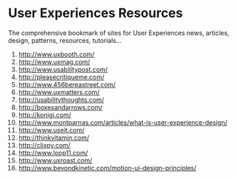 User Experiences Resources
============
The comprehensive bookmark of sites for User Experiences news, articles, design, patterns, resources, tutorials...

1. http://www.uxbooth.com/
1. http://www.uxmag.com/
1. http://www.usabilitypost.com/
1. http://pleasecritiqueme.com/
1. http://www.456bereastreet.com/
1. http://www.uxmatters.com/
1. http://usabilitythoughts.com/
1. http://boxesandarrows.com/
1. http://konigi.com/
1. http://www.montparnas.com/articles/what-is-user-experience-design/
1. http://www.useit.com/
1. http://thinkvitamin.com/
1. http://clixpy.com/
1. http://www.loop11.com/
1. http://www.uxroast.com/
1. http://www.beyondkinetic.com/motion-ui-design-principles/